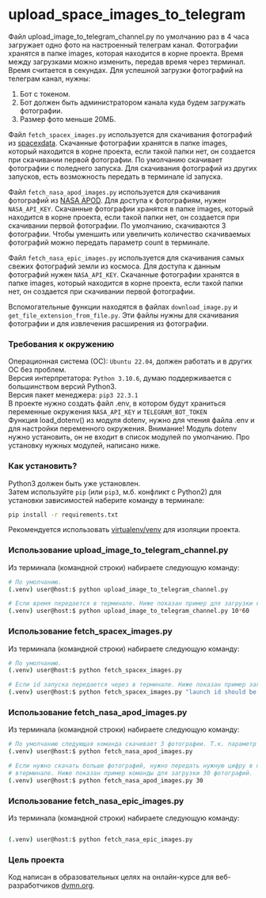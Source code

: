 # upload_space_images_to_telegram


Файл upload_image_to_telegram_channel.py по умолчанию раз в 4 часа загружает одно фото на настроенный телеграм канал. Фотографии хранятся в папке images, которая находится в корне проекта.
Время между загрузками можно изменить, передав время через терминал.
Время считается в секундах.
Для успешной загрузки фотографий на телеграм канал, нужны:
<ol>
  <li>Бот с токеном.</li>
  <li>Бот должен быть администратором канала куда будем загружать фотографии.</li>
  <li>Размер фото меньше 20МБ.</li>
</ol>

Файл `fetch_spacex_images.py` используется для скачивания фотографий из [spacexdata](https://spacexdata.com). Cкачанные фотографии хранятся в папке images, который находится в корне проекта, если такой папки нет, он создается при скачивании первой фотографии. По умолчанию скачивает фотографии с поледнего запуска. Для скачивания фотографий из других запусков, есть возможность передать в терминале id запуска.


Файл `fetch_nasa_apod_images.py` используется для скачивания фотографий из [NASA APOD](https://api.nasa.gov/planetary/apod?count=3&api_key=DEMO_KEY). Для доступа к фотографиям, нужен `NASA_API_KEY`. Cкачанные фотографии хранятся в папке images, который находится в корне проекта, если такой папки нет, он создается при скачивании первой фотографии. По умолчанию, скачиваются 3 фотографии. Чтобы уменшить или увеличить количество скачиваемых фотографий можно передать параметр count в терминале.


Файл `fetch_nasa_epic_images.py` используется для скачивания самых свежих фотографий земли из космоса. Для доступа к данным фотографий нужен `NASA_API_KEY`. Скачанные фотографии хранятся в папке images, который находится в корне проекта, если такой папки нет, он создается при скачивании первой фотографии.

Вспомогательные функции находятся в файлах `download_image.py` и `get_file_extension_from_file.py`. Эти файлы нужны для скачивания фотографии и для извлечения расширения из фотографии.

### Требования к окружению

Операционная система (ОС): `Ubuntu 22.04`, должен работать и в других ОС без проблем.</br>
Версия интерпретатора: `Python 3.10.6`, думаю поддерживается с большинством версий Python3.</br>
Версия пакет менеджера: `pip3 22.3.1`</br>
В проекте нужно создать файл .env, в котором будут храниться переменные окружения `NASA_API_KEY`
и `TELEGRAM_BOT_TOKEN`</br>
Функция load_dotenv() из модуля dotenv, нужно для чтения файла .env и для настройки переменного окружения.
Внимание! Модуль dotenv нужно установить, он не входит в список модулей по умолчанию. Про установку нужных модулей, написано ниже.


### Как установить?

Python3 должен быть уже установлен.</br>
Затем используйте `pip` (или `pip3`, м.б. конфликт с Python2)
для установки зависимостей наберите команду в терминале:
```bash
pip install -r requirements.txt
```

Рекомендуется использовать [virtualenv/venv](https://docs.python.org/3/library/venv.html)
для изоляции проекта.


### Использование upload_image_to_telegram_channel.py

Из терминала (командной строки) набираете следующую команду:

```bash
# По умолчанию.
(.venv) user@host:$ python upload_image_to_telegram_channel.py


```

```bash
# Если время передается в терминале. Ниже показан пример для загрузки каждые 10 минут.
(.venv) user@host:$ python upload_image_to_telegram_channel.py 10*60 

```


### Использование fetch_spacex_images.py

Из терминала (командной строки) набираете следующую команду:

```bash
# По умолчанию.
(.venv) user@host:$ python fetch_spacex_images.py


```

```bash
# Если id запуска передается через в терминале. Ниже показан пример загрузки фотографий по id
(.venv) user@host:$ python fetch_spacex_images.py "launch id should be entered"

```

### Использование fetch_nasa_apod_images.py

Из терминала (командной строки) набираете следующую команду:

```bash
# По умолчанию следующая команда скачивает 3 фотографии. Т.к. параметр count=3
(.venv) user@host:$ python fetch_nasa_apod_images.py


```

```bash
# Если нужно скачать больше фотографий, нужно передать нужную цифру в параметр count 
# втерминале. Ниже показан пример команды для загрузки 30 фотографий.
(.venv) user@host:$ python fetch_nasa_apod_images.py 30

```

### Использование fetch_nasa_epic_images.py

Из терминала (командной строки) набираете следующую команду:

```bash

(.venv) user@host:$ python fetch_nasa_epic_images.py


```


### Цель проекта

Код написан в образовательных целях на онлайн-курсе для веб-разработчиков [dvmn.org](https://dvmn.org).
